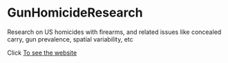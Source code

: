 # GunHomicideResearch
Research on US homicides with firearms, and related issues like concealed carry, gun prevalence, spatial variability, etc

Click [To see the website](https://dlakelan.github.io/GunHomicideResearch/)
